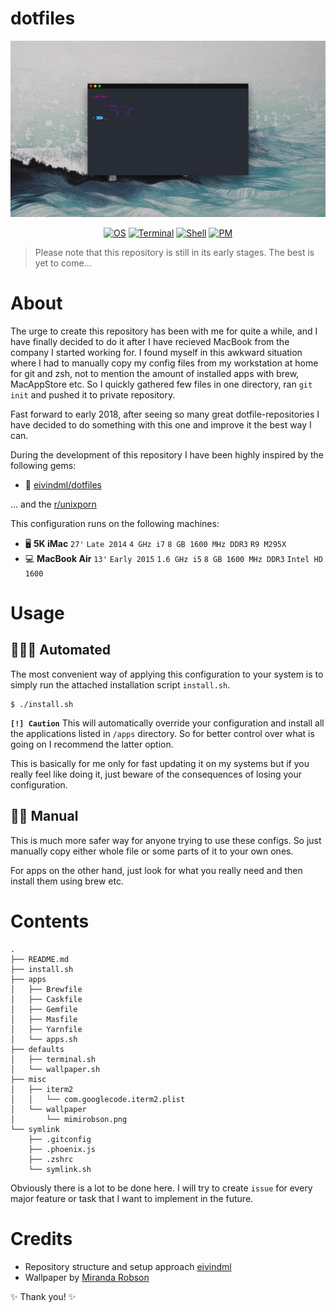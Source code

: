 # dotfiles

<p align=center>
<a href="">
<img alt="screenshot" src="screenshot.png">
</a>
</p>
<p align=center>
    <a href=""><img alt="OS" src="https://img.shields.io/badge/macOS-High_Sierra-green.svg"></a>
    <a href=""><img alt="Terminal" src="https://img.shields.io/badge/Terminal-iTerm2-lightgray.svg"></a>
    <a href=""><img alt="Shell" src="https://img.shields.io/badge/Shell-zsh-blue.svg"></a>
    <a href=""><img alt="PM" src="https://img.shields.io/badge/PM-Homebrew-yellow.svg"></a>
</p>

> Please note that this repository is still in its early stages. The best is yet to come...

# About

The urge to create this repository has been with me for quite a while, and I have finally decided to do it after I have recieved MacBook from the company I started working for. I found myself in this awkward situation where I had to manually copy my config files from my workstation at home for git and zsh, not to mention the amount of installed apps with brew, MacAppStore etc. So I quickly gathered few files in one directory, ran `git init` and pushed it to private repository.

Fast forward to early 2018, after seeing so many great dotfile-repositories I have decided to do something with this one and improve it the best way I can.

During the development of this repository I have been highly inspired by the following gems:

- 💎 [eivindml/dotfiles](https://github.com/eivindml/dotfiles)

... and the [r/unixporn](https://www.reddit.com/r/unixporn/)

This configuration runs on the following machines:

- 🖥 **5K iMac** `27'` `Late 2014` `4 GHz i7` `8 GB 1600 MHz DDR3` `R9 M295X`
- 💻 **MacBook Air** `13'` `Early 2015` `1.6 GHz i5` `8 GB 1600 MHz DDR3` `Intel HD 1600`

# Usage

## 👨🏻‍💻 Automated

The most convenient way of applying this configuration to your system is to simply run the attached installation script `install.sh`.

```
$ ./install.sh
```

**`[!] Caution`** This will automatically override your configuration and install all the applications listed in `/apps` directory. So for better control over what is going on I recommend the latter option.

This is basically for me only for fast updating it on my systems but if you really feel like doing it, just beware of the consequences of losing your configuration.

## 👷🏻‍ Manual

This is much more safer way for anyone trying to use these configs. So just manually copy either whole file or some parts of it to your own ones.

For apps on the other hand, just look for what you really need and then install them using brew etc.

# Contents

```
.
├── README.md
├── install.sh
├── apps
│   ├── Brewfile
│   ├── Caskfile
│   ├── Gemfile
│   ├── Masfile
│   ├── Yarnfile
│   └── apps.sh
├── defaults
│   ├── terminal.sh
│   └── wallpaper.sh
├── misc
│   ├── iterm2
│   │   └── com.googlecode.iterm2.plist
│   └── wallpaper
│       └── mimirobson.png
└── symlink
    ├── .gitconfig
    ├── .phoenix.js
    ├── .zshrc
    └── symlink.sh
```

Obviously there is a lot to be done here. I will try to create `issue` for every major feature or task that I want to implement in the future.

# Credits

- Repository structure and setup approach [eivindml](https://github.com/eivindml)
- Wallpaper by [Miranda Robson](http://www.mimirobson.tumblr.com)

✨ Thank you! ✨

